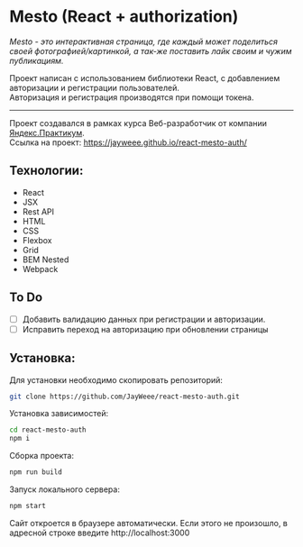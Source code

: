 # Mesto (React + authorization)
_Mesto - это интерактивная страница, где каждый может поделиться своей фотографией/картинкой, а так-же поставить лайк своим и чужим публикациям._

Проект написан с использованием библиотеки React, с добавлением авторизации и регистрации пользователей.  
Авторизация и регистрация производятся при помощи токена.
***
Проект создавался в рамках курса Веб-разработчик от компании [Яндекс.Практикум](https://practicum.yandex.ru/).  
Ссылка на проект: https://jayweee.github.io/react-mesto-auth/
## Технологии:
- React
- JSX
- Rest API
- HTML
- CSS
- Flexbox
- Grid
- BEM Nested
- Webpack
## To Do
- [ ] Добавить валидацию данных при регистрации и авторизации.
- [ ] Исправить переход на авторизацию при обновлении страницы
## Установка:
Для установки необходимо скопировать репозиторий:
```Bash
git clone https://github.com/JayWeee/react-mesto-auth.git
```
Установка зависимостей:
```Bash
cd react-mesto-auth
npm i
```
Сборка проекта:
```Bash
npm run build
```
Запуск локального сервера:
```Bash
npm start
```
Сайт откроется в браузере автоматически. Если этого не произошло, в адресной строке введите http://localhost:3000
